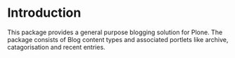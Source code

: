 Introduction
============

This package provides a general purpose blogging solution for Plone. The 
package consists of Blog content types and associated portlets like
archive, catagorisation and recent entries.